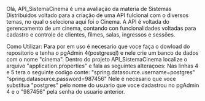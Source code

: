 Olá, API_SistemaCinema é uma avaliação da materia de Sistemas Distribuidos voltado para a criação de uma API fulcional com o diversos temas, no qual o seleciona aqui foi o Cinema.
A API é voltada do gerencamento de um cinema, contando con funcionalidades voltadas para cadastro e controle de clientes, filmes, salas, ingressos e sessões.

Como Utilizar:
Para por em uso é necesario que voce faça o dowload do repositorio e tenha o pgAdmin 4(postgresql) e nele crie um banco de dados com o nome "cinema".
Dentro do projeto API_SistemaCinema localize o arquivo "application.properties" e fala as seguintes alteraçoes:
Nas linhas 4 e 5 tera o seguinte codigo conte:
"spring.datasource.username=postgres"
"spring.datasource.password=987456"
Nele é necesario que voce substitua "postgres" pelo nome do usuario que voce dadastrou no pgAdmin 4 e o "987456" pela senha do usuario anterior.
